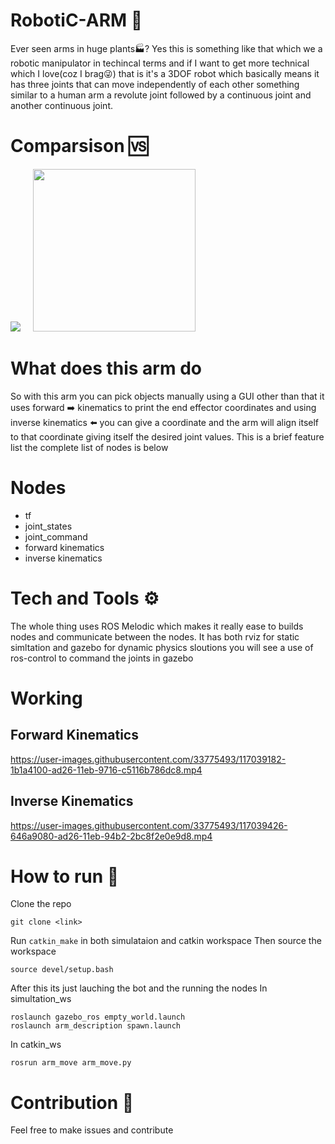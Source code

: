 # RobotiC-ARM :mechanical_arm:
Ever seen arms in huge plants:factory:? Yes this is something like that which we a robotic manipulator in techincal terms and if I want to get more technical which I love(coz I brag:stuck_out_tongue_winking_eye:) that is
it's a 3DOF robot which basically means it has three joints that can move independently of each other something similar to a human arm a revolute joint followed by a continuous joint and another continuous joint.


# Comparsison :vs:


![](https://i.ibb.co/pnXSK5z/download-1.jpg) &nbsp;&nbsp;&nbsp;  <img src="https://i.ibb.co/Y8PfvwB/Screenshot-2021-05-04-22-00-32.png" height="260px">


# What does this arm do
So with this arm you can pick objects manually using a GUI other than that it uses forward :arrow_right: kinematics to print the end effector coordinates and using inverse kinematics :arrow_left: you can give a coordinate and the arm will align itself to that coordinate giving itself the desired joint values. This is a brief feature list the complete list of nodes is below

# Nodes
- tf
- joint_states
- joint_command
- forward kinematics
- inverse kinematics

# Tech and Tools ⚙️
The whole thing uses ROS Melodic which makes it really ease to builds nodes and communicate between the nodes. It has both rviz for static simltation and gazebo for dynamic physics sloutions you will see a use of ros-control to command the joints in gazebo

# Working

## Forward Kinematics

https://user-images.githubusercontent.com/33775493/117039182-1b1a4100-ad26-11eb-9716-c5116b786dc8.mp4

## Inverse Kinematics

https://user-images.githubusercontent.com/33775493/117039426-646a9080-ad26-11eb-94b2-2bc8f2e0e9d8.mp4







# How to run 🏃

Clone the repo
```
git clone <link>
```
Run ```catkin_make``` in both simulataion and catkin workspace
Then source the workspace
```
source devel/setup.bash
```
After this its just lauching the bot and the running the nodes
In simultation_ws
```
roslaunch gazebo_ros empty_world.launch
roslaunch arm_description spawn.launch
```
In catkin_ws
```
rosrun arm_move arm_move.py
```

# Contribution 👼
Feel free to make issues and contribute
